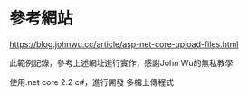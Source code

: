 # 參考網站
https://blog.johnwu.cc/article/asp-net-core-upload-files.html

此範例記錄，參考上述網址進行實作，感謝John Wu的無私教學

使用.net core 2.2 c#，進行開發
多檔上傳程式

